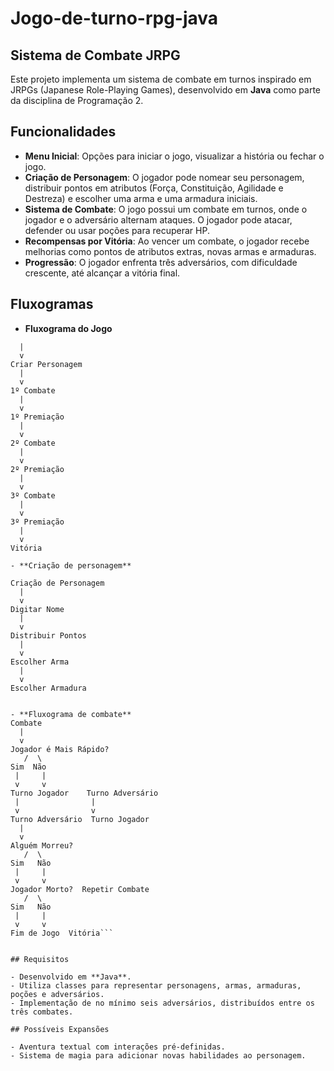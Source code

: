 # Jogo-de-turno-rpg-java

## Sistema de Combate JRPG

Este projeto implementa um sistema de combate em turnos inspirado em JRPGs (Japanese Role-Playing Games), desenvolvido em **Java** como parte da disciplina de Programação 2.

## Funcionalidades

- **Menu Inicial**: Opções para iniciar o jogo, visualizar a história ou fechar o jogo.
- **Criação de Personagem**: O jogador pode nomear seu personagem, distribuir pontos em atributos (Força, Constituição, Agilidade e Destreza) e escolher uma arma
 e uma armadura iniciais.
- **Sistema de Combate**: O jogo possui um combate em turnos, onde o jogador e o adversário alternam ataques. O jogador pode atacar, defender ou usar poções para recuperar HP.
- **Recompensas por Vitória**: Ao vencer um combate, o jogador recebe melhorias como pontos de atributos extras, novas armas e armaduras.
- **Progressão**: O jogador enfrenta três adversários, com dificuldade crescente, até alcançar a vitória final.

## Fluxogramas

- **Fluxograma do Jogo**

```Início 
  |
  v
Criar Personagem
  |
  v
1º Combate
  |
  v
1º Premiação
  |
  v
2º Combate
  |
  v
2º Premiação
  |
  v
3º Combate
  |
  v
3º Premiação
  |
  v
Vitória

- **Criação de personagem**

Criação de Personagem
  |
  v
Digitar Nome
  |
  v
Distribuir Pontos
  |
  v
Escolher Arma
  |
  v
Escolher Armadura


- **Fluxograma de combate**
Combate
  |
  v
Jogador é Mais Rápido?
   /  \
Sim  Não
 |     |
 v     v
Turno Jogador    Turno Adversário
 |                |
 v                v
Turno Adversário  Turno Jogador
  |
  v
Alguém Morreu?
   /  \
Sim   Não
 |     |
 v     v
Jogador Morto?  Repetir Combate
   /  \
Sim   Não
 |     |
 v     v
Fim de Jogo  Vitória```


## Requisitos

- Desenvolvido em **Java**.
- Utiliza classes para representar personagens, armas, armaduras, poções e adversários.
- Implementação de no mínimo seis adversários, distribuídos entre os três combates.

## Possíveis Expansões

- Aventura textual com interações pré-definidas.
- Sistema de magia para adicionar novas habilidades ao personagem.

